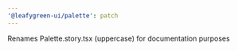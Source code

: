 ```yaml
---
'@leafygreen-ui/palette': patch
---
```


Renames Palette.story.tsx (uppercase) for documentation purposes
